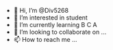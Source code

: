 - 👋 Hi, I’m @Div5268
- 👀 I’m interested in student
- 🌱 I’m currently learning B C A
- 💞️ I’m looking to collaborate on ...
- 📫 How to reach me ...

<!---
Div5268/Div5268 is a ✨ special ✨ repository because its `README.md` (this file) appears on your GitHub profile.
You can click the Preview link to take a look at your changes.
--->
